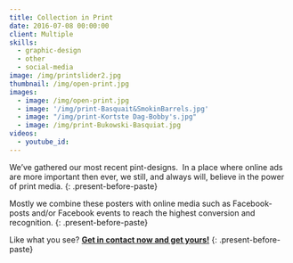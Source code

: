 ```yaml
---
title: Collection in Print
date: 2016-07-08 00:00:00
client: Multiple
skills:
  - graphic-design
  - other
  - social-media
image: /img/printslider2.jpg
thumbnail: /img/open-print.jpg
images:
  - image: /img/open-print.jpg
  - image: '/img/print-Basquait&SmokinBarrels.jpg'
  - image: "/img/print-Kortste Dag-Bobby's.jpg"
  - image: /img/print-Bukowski-Basquiat.jpg
videos:
  - youtube_id:
---
```



We’ve gathered our most recent pint-designs.&nbsp; In a place where online ads are more important then ever, we still, and always will, believe in the power of print media.
{: .present-before-paste}

Mostly we combine these posters with online media such as Facebook-posts and/or Facebook events to reach the highest conversion and recognition.
{: .present-before-paste}

Like what you see? [**Get in contact now and get yours!**](/contact/)
{: .present-before-paste}
